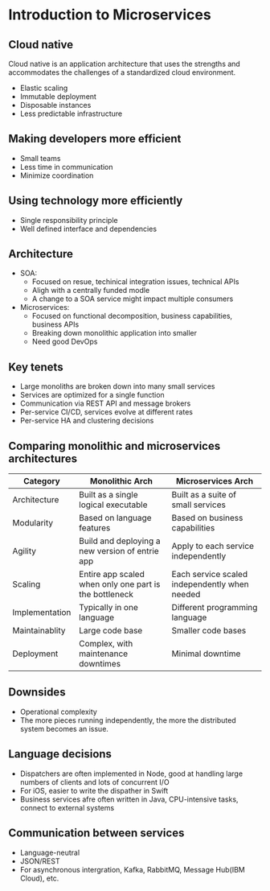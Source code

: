 # Introduction to Microservices

## Cloud native

Cloud native is an application architecture that uses the strengths and accommodates the challenges of a standardized cloud environment.

- Elastic scaling
- Immutable deployment
- Disposable instances
- Less predictable infrastructure

## Making developers more efficient

- Small teams
- Less time in communication
- Minimize coordination

## Using technology more efficiently

- Single responsibility principle
- Well defined interface and dependencies

## Architecture

- SOA:  
  - Focused on resue, techinical integration issues, technical APIs
  - Aligh with a centrally funded modle
  - A change to a SOA service might impact multiple consumers
- Microservices:
  - Focused on functional decomposition, business capabilities, business APIs
  - Breaking down monolithic application into smaller
  - Need good DevOps

## Key tenets

- Large monoliths are broken down into many small services
- Services are optimized for a single function
- Communication via REST API and message brokers
- Per-service CI/CD, services evolve at different rates
- Per-service HA and clustering decisions

## Comparing monolithic and microservices architectures

| Category | Monolithic Arch | Microservices Arch |
| -------- | --------------- | ------------------ |
| Architecture | Built as a single logical executable | Built as a suite of small services |
| Modularity | Based on language features | Based on business capabilities |
| Agility | Build and deploying a new version of entrie app | Apply to each service independently |
| Scaling | Entire app scaled when only one part is the bottleneck | Each service scaled independently when needed |
| Implementation | Typically in one language | Different programming language |
| Maintainablity | Large code base | Smaller code bases|
| Deployment | Complex, with maintenance downtimes | Minimal downtime |


## Downsides
- Operational complexity
- The more pieces running independently, the more the distributed system becomes an issue.

## Language decisions

- Dispatchers are often implemented in Node, good at handling large numbers of clients and lots of concurrent I/O
- For iOS, easier to write the dispather in Swift
- Business services afre often written in Java, CPU-intensive tasks, connect to external systems

## Communication between services
- Language-neutral
- JSON/REST
- For asynchronous intergration, Kafka, RabbitMQ, Message Hub(IBM Cloud), etc.

